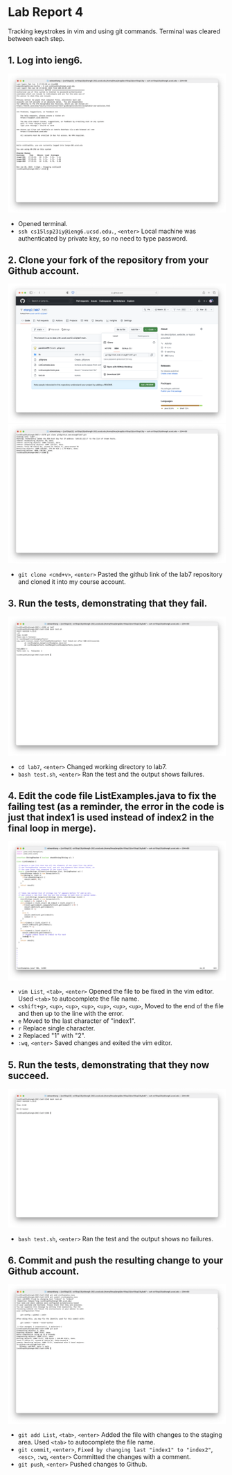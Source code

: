 # Lab Report 4
Tracking keystrokes in vim and using git commands. Terminal was cleared between each step.

## 1. Log into ieng6.
![Image](Images/1login.png)
* Opened terminal.
* `ssh cs15lsp23iy@ieng6.ucsd.edu.`, `<enter>` Local machine was authenticated by private key, so no need to type password.

## 2. Clone your fork of the repository from your Github account.
![Image](Images/2link.png)
![Image](Images/2clone.png)
* `git clone <cmd+v>`, `<enter>` Pasted the github link of the lab7 repository and cloned it into my course account.

## 3. Run the tests, demonstrating that they fail.
![Image](Images/3fail.png)
* `cd lab7`, `<enter>` Changed working directory to lab7.
* `bash test.sh`, `<enter>` Ran the test and the output shows failures.

## 4. Edit the code file ListExamples.java to fix the failing test (as a reminder, the error in the code is just that index1 is used instead of index2 in the final loop in merge).
![Image](Images/4edit.png)
* `vim List`, `<tab>`, `<enter>` Opened the file to be fixed in the vim editor. Used `<tab>` to autocomplete the file name.
* `<shift+g>`, `<up>`, `<up>`, `<up>`, `<up>`, `<up>`, `<up>`, Moved to the end of the file and then up to the line with the error.
* `e` Moved to the last character of "index1".
* `r` Replace single character.
* `2` Replaced "1" with "2".
* `:wq`, `<enter>` Saved changes and exited the vim editor.

## 5. Run the tests, demonstrating that they now succeed.
![Image](Images/5pass.png)
* `bash test.sh`, `<enter>` Ran the test and the output shows no failures.

## 6. Commit and push the resulting change to your Github account.
![Image](Images/6push.png)
* `git add List`, `<tab>`, `<enter>` Added the file with changes to the staging area. Used `<tab>` to autocomplete the file name.
* `git commit`, `<enter>`, `Fixed by changing last "index1" to "index2"`, `<esc>`, `:wq`, `<enter>` Committed the changes with a comment.
* `git push`, `<enter>` Pushed changes to Github.
